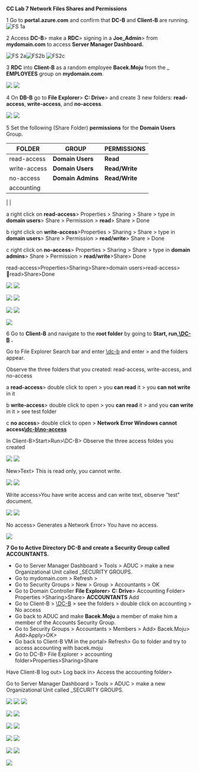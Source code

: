 **CC Lab 7 Network Files Shares and Permissions**

1 Go to **portal.azure.com** and confirm that **DC-B** and **Client-B** are running.
![FS 1a](https://github.com/TDCybersecurity/Network-File-Shares-and-Permissions/assets/142702123/940ec209-23e5-4f95-b88b-fa74dda329cb)



2 Access **DC-B**\> make a **RDC**\> signing in a **Joe\_Admin**\> from **mydomain.com** to access **Server Manager Dashboard.**

![FS 2a](https://github.com/TDCybersecurity/Network-File-Shares-and-Permissions/assets/142702123/0298658b-de37-4d3e-8923-7b60a55102e0)![FS2b](https://github.com/TDCybersecurity/Network-File-Shares-and-Permissions/assets/142702123/d36abd05-25a9-4273-87d4-b15789e469f1)
![FS2c](https://github.com/TDCybersecurity/Network-File-Shares-and-Permissions/assets/142702123/2dd735a1-92ea-40c2-b292-13157bab2385)


3 **RDC** into **Client-B** as a random employee **Bacek.Moju** from the \_ **EMPLOYEES** group on **mydomain.com**.

![](RackMultipart20240524-1-trpzuw_html_49a7627d6e1b4c66.png) ![](RackMultipart20240524-1-trpzuw_html_213060efe5b2f52f.png)

4 On **DB-B** go to **File Explorer**\> **C: Drive**\> and create 3 new folders: **read-access**, **write-access**, and **no-access**.

![](RackMultipart20240524-1-trpzuw_html_9f8cacd49317ec32.png) ![](RackMultipart20240524-1-trpzuw_html_12c15072202bc99a.png)

5 Set the following (Share Folder) **permissions** for the **Domain Users** Group.

| **FOLDER**| **GROUP**| **PERMISSIONS**|
| --- | --- | --- |
| read-access | **Domain Users**| **Read**|
| write-access | **Domain Users**| **Read/Write**|
| no-access | **Domain Admins**| **Read/Write**|
| accounting |
 |
 |

a right click on **read-access**\> Properties \> Sharing \> Share \> type in **domain users**\> Share \> Permission \> **read**\> Share \> Done

b right click on **write-access**\>Properties \> Sharing \> Share \> type in **domain users**\> Share \> Permission \> **read/write**\> Share \> Done

c right click on **no-access**\> Properties \> Sharing \> Share \> type in **domain admins**\> Share \> Permission \> **read/write**\>Share\> Done

read-access\>Properties\>Sharing\>Share\>domain users\>read-access\> read\>Share\>Done

![](RackMultipart20240524-1-trpzuw_html_ed9884895c0ea5a7.png) ![](RackMultipart20240524-1-trpzuw_html_dba692d1829f2e6d.png)

![](RackMultipart20240524-1-trpzuw_html_f0ee9174f970d6b8.png) ![](RackMultipart20240524-1-trpzuw_html_c7dd735e4a5e8008.png)

![](RackMultipart20240524-1-trpzuw_html_da6dc25513224f6a.png) ![](RackMultipart20240524-1-trpzuw_html_7dfb23deea6f1606.png)

![](RackMultipart20240524-1-trpzuw_html_d4ec069b90038a55.png)

6 Go to **Client-B** and navigate to the **root folder** by going to **Start, run,**[**\\DC-B**](////DC-B) **.**

Go to File Explorer Search bar and enter [\\dc-b](////dc-b) and enter \> and the folders appear.

Observe the three folders that you created: read-access, write-access, and no-access

a **read-access**\> double click to open \> you **can read** it \> you **can not write** in it

b **write-access**\> double click to open \> you **can read** it \> and you **can write** in it \> see test folder

c **no access**\> double click to open \> **Network Error Windows cannot access**[**\\dc-b\no-access**](////dc-b/no-access)

In Client-B\>Start\>Run\>\\DC-B\> Observe the three access foldes you created

![](RackMultipart20240524-1-trpzuw_html_48cc9108e0556b6e.png) ![](RackMultipart20240524-1-trpzuw_html_c25a8e4b34decfce.png)

New\>Text\> This is read only, you cannot write.

![](RackMultipart20240524-1-trpzuw_html_b55227f5c33b07c5.png) ![](RackMultipart20240524-1-trpzuw_html_6e420a74edd6f5d0.png)

Write access\>You have write access and can write text, observe "test" document.

![](RackMultipart20240524-1-trpzuw_html_36e70b395f525d17.png) ![](RackMultipart20240524-1-trpzuw_html_484ac86ffc686900.png)

No access\> Generates a Network Error\> You have no access.

![](RackMultipart20240524-1-trpzuw_html_6211ee80d2d4eb01.png)

**7 Go to Active Directory DC-B and create a Security Group called ACCOUNTANTS.**

- Go to Server Manager Dashboard \> Tools \> ADUC \> make a new Organizational Unit called \_SECURITY GROUPS.
- Go to mydomain.com \> Refresh \>
- Go to Security Groups \> New \> Group \> Accountants \> OK
- Go to Domain Controller **File Explorer**\> **C: Drive**\> Accounting Folder\> Properties \>Sharing\>Share\> **ACCOUNTANTS** Add
- Go to Client-B \> [\\DC-B](////DC-B) \> see the folders \> double click on accounting \> No access
- Go back to ADUC and make **Bacek.Moju** a member of make him a member of the Accounts Security Group.
- Go to Security Groups \> Accountants \> Members \> Add\> Bacek.Moju\> Add\>Apply\>OK\>
- Go back to Client-B VM in the portal\> Refresh\> Go to folder and try to access accounting with bacek.moju
- Go to DC-B\> File Explorer \> accounting folder\>Properties\>Sharing\>Share

Have Client-B log out\> Log back in\> Access the accounting folder\>

Go to Server Manager Dashboard \> Tools \> ADUC \> make a new Organizational Unit called \_SECURITY GROUPS.

![](RackMultipart20240524-1-trpzuw_html_8a320a9bdef33d9f.png) ![](RackMultipart20240524-1-trpzuw_html_a03b776a76ae8c58.png) ![](RackMultipart20240524-1-trpzuw_html_378982f4c5aa4173.png)

![](RackMultipart20240524-1-trpzuw_html_83072c095f5c8a93.png) ![](RackMultipart20240524-1-trpzuw_html_f02fc26057eea635.png)

![](RackMultipart20240524-1-trpzuw_html_5a7181cddb588549.png) ![](RackMultipart20240524-1-trpzuw_html_5a7181cddb588549.png)

![](RackMultipart20240524-1-trpzuw_html_9f491c4f18a6be57.png) ![](RackMultipart20240524-1-trpzuw_html_127fd5eda7686b09.png)

![](RackMultipart20240524-1-trpzuw_html_738279b28ac4505e.png) ![](RackMultipart20240524-1-trpzuw_html_86d78e8ae5c505e.png)

![](RackMultipart20240524-1-trpzuw_html_de9a757a3a18e42d.png)
